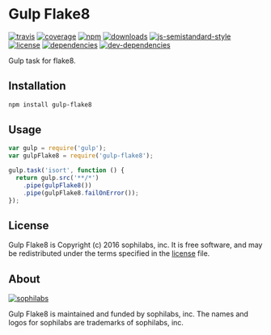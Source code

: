 # Gulp Flake8

[![travis][travis-image]][travis-url]
[![coverage][coveralls-image]][coveralls-url]
[![npm][npm-image]][npm-url]
[![downloads][downloads-image]][downloads-url]
[![js-semistandard-style][semi-image]][semi-url]
[![license][license-image]][license-url]
[![dependencies][dependencies-image]][dependencies-url]
[![dev-dependencies][dev-dependencies-image]][dev-dependencies-url]

Gulp task for flake8.

## Installation

```bash
npm install gulp-flake8
```

## Usage

```javascript
var gulp = require('gulp');
var gulpFlake8 = require('gulp-flake8');

gulp.task('isort', function () {
  return gulp.src('**/*')
    .pipe(gulpFlake8())
    .pipe(gulpFlake8.failOnError());
});
```

## License

Gulp Flake8 is Copyright (c) 2016 sophilabs, inc. It is free software, and may be
redistributed under the terms specified in the [license] file.

## About

[![sophilabs][sophilabs-image]][sophilabs-url]

Gulp Flake8 is maintained and funded by sophilabs, inc. The names and logos for
sophilabs are trademarks of sophilabs, inc.

[license]: /LICENSE
[sophilabs-image]: https://s3.amazonaws.com/sophilabs-assets/logo/logo_300x66.gif
[sophilabs-url]: https://sophilabs.co
[travis-image]: https://img.shields.io/travis/sophilabs/gulp-flake8.svg?style=flat-square
[travis-url]: https://travis-ci.org/sophilabs/gulp-flake8
[npm-image]: https://img.shields.io/npm/v/gulp-flake8.svg?style=flat-square
[npm-url]: https://npmjs.org/packge/gulp-flake8
[downloads-image]: https://img.shields.io/npm/dm/gulp-flake8.svg?style=flat-square
[downloads-url]: https://npmjs.org/package/gulp-flake8
[semi-image]: https://img.shields.io/badge/code%20style-semistandard-brightgreen.svg?style=flat-square
[semi-url]: https://github.com/Flet/semistandard
[coveralls-image]: https://img.shields.io/coveralls/sophilabs/gulp-flake8.svg?style=flat-square
[coveralls-url]: https://coveralls.io/github/sophilabs/gulp-flake8?branch=master
[license-image]: https://img.shields.io/github/license/sophilabs/gulp-flake8.svg?style=flat-square
[license-url]: /LICENSE
[dependencies-image]: https://david-dm.org/sophilabs/gulp-flake8.svg?style=flat-square
[dependencies-url]: https://david-dm.org/sophilabs/gulp-flake8
[dev-dependencies-image]: https://david-dm.org/sophilabs/gulp-flake8/dev-status.svg?style=flat-square
[dev-dependencies-url]: https://david-dm.org/sophilabs/gulp-flake8#info=devDependencies
